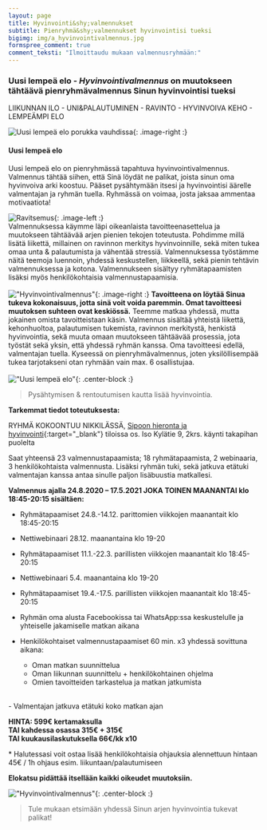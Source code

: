 ```yaml
---
layout: page
title: Hyvinvointi&shy;valmennukset
subtitle: Pienryhmä&shy;valmennukset hyvinvointisi tueksi
bigimg: img/a_hyvinvointivalmennus.jpg
formspree_comment: true
comment_teksti: "Ilmoittaudu mukaan valmennusryhmään:"
---
```

### Uusi lempeä elo - _Hyvinvointi&shy;valmennus_ on muutokseen tähtäävä pienryhmävalmennus Sinun hyvinvointisi tueksi 
<p></p>
<p class="otsikkolistapalkki">LIIKUNNAN ILO - UNI&PALAUTUMINEN - RAVINTO  - HYVINVOIVA KEHO - LEMPEÄMPI ELO</p>

![Uusi lempeä elo porukka vauhdissa](./img/pienryhmatreenit_6.jpg){: .image-right :}
#### Uusi lempeä elo  
Uusi lempeä elo on pienryhmässä tapahtuva hyvinvointivalmennus. Valmennus tähtää siihen, että Sinä löydät ne palikat, joista sinun oma
hyvinvoiva arki koostuu. Pääset pysähtymään itsesi ja hyvinvointisi äärelle valmentajan ja ryhmän tuella. Ryhmässä on voimaa, josta jaksaa ammentaa motivaatiota! 

![Ravitsemus](/img/monipuolinenravitsemus.jpg "Ravinto"){: .image-left :}
<br/>
Valmennuksessa käymme läpi
oikeanlaista tavoitteenasettelua ja muutokseen tähtäävää arjen pienien tekojen toteutusta. Pohdimme millä lisätä liikettä,
millainen on ravinnon merkitys hyvinvoinnille, sekä miten tukea omaa unta & palautumista ja vähentää stressiä. Valmennuksessa
työstämme näitä teemoja luennoin, yhdessä keskustellen, liikkeellä, sekä pienin tehtävin valmennuksessa ja kotona. Valmennukseen sisältyy ryhmätapaamisten lisäksi myös henkilökohtaisia valmennustapaamisia.
<br/><br/>
!["Hyvinvointivalmennus"](/img/uusilempeaelo-hyvinvointivalmennus.jpg "Uusi lempeä elo - hyvinvointivalmennus"){: .image-right :}
**Tavoitteena on löytää Sinua tukeva kokonaisuus, jotta sinä voit voida paremmin.
Omat tavoitteesi muutoksen suhteen ovat keskiössä.** Teemme matkaa yhdessä, mutta jokainen omista tavoitteistaan käsin.
Valmennus sisältää yhteistä liikettä, kehonhuoltoa, palautumisen tukemista, ravinnon merkitystä, henkistä hyvinvointia, sekä muuta omaan muutokseen tähtäävää prosessia, jota työstät sekä yksin, että yhdessä ryhmän kanssa. Oma tavoitteesi edellä, valmentajan tuella. Kyseessä on pienryhmävalmennus, joten yksilöllisempää tukea tarjotakseni otan ryhmään vain max. 6 osallistujaa.
<br/><br/>
!["Uusi lempeä elo"](/img/uusilempeaelo4.jpg "Rentoutuminen"){: .center-block :}
> Pysähtymisen & rentoutumisen kautta lisää hyvinvointia.  

**Tarkemmat tiedot toteutuksesta:**

RYHMÄ KOKOONTUU NIKKILÄSSÄ, [Sipoon hieronta ja hyvinvointi](https://www.sipoonhierontajahyvinvointi.fi/){:target="_blank"} tiloissa
os. Iso Kylätie 9, 2krs. käynti takapihan puolelta 

Saat yhteensä 23 valmennustapaamista; 18 ryhmätapaamista, 2 webinaaria, 3 henkilökohtaista valmennusta. Lisäksi
ryhmän tuki, sekä jatkuva etätuki valmentajan kanssa antaa sinulle paljon lisäbuustia matkallesi.

**Valmennus ajalla 24.8.2020 – 17.5.2021 JOKA TOINEN MAANANTAI klo 18:45-20:15 sisältäen:**


- Ryhmätapaamiset 24.8.-14.12. parittomien viikkojen maanantait klo 18:45-20:15
- Nettiwebinaari 28.12. maanantaina klo 19-20
- Ryhmätapaamiset 11.1.-22.3. parillisten viikkojen maanantait klo 18:45-20:15
- Nettiwebinaari 5.4. maanantaina klo 19-20
- Ryhmätapaamiset 19.4.-17.5. parillisten viikkojen maanantait klo 18:45-20:15
- Ryhmän oma alusta Facebookissa tai WhatsApp:ssa keskustelulle ja yhteiselle jakamiselle matkan aikana


- Henkilökohtaiset valmennustapaamiset 60 min. x3 yhdessä sovittuna aikana:  
    - Oman matkan suunnittelua  
    - Oman liikunnan suunnittelu + henkilökohtainen ohjelma  
    - Omien tavoitteiden tarkastelua ja matkan jatkumista  
<br/>
- Valmentajan jatkuva etätuki koko matkan ajan  




**HINTA: 599€ kertamaksulla  
TAI kahdessa osassa 315€ + 315€  
TAI kuukausilaskutuksella 66€/kk x10**

\* Halutessasi voit ostaa lisää henkilökohtaisia ohjauksia alennettuun hintaan 45€ / 1h ohjaus esim. liikuntaan/palautumiseen

**Elokatsu pidättää itsellään kaikki oikeudet muutoksiin.**
<br/>

!["Hyvinvointivalmennus"](/img/Kati2.jpg "Tervetuloa mukaan"){: .center-block :}
> Tule mukaan etsimään yhdessä Sinun arjen hyvinvointia tukevat palikat!